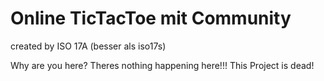 # Online TicTacToe mit Community
created by ISO 17A (besser als iso17s)

Why are you here? Theres nothing happening here!!! This Project is dead!
